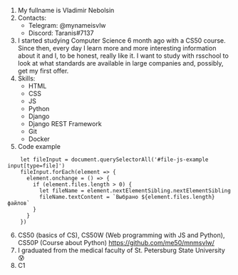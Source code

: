 1. My fullname is Vladimir Nebolsin
2. Contacts:
    * Telegram: @mynameisvlw
    * Discord: Taranis#7137
3. I started studying Computer Science 6 month ago with a CS50 course. Since then, every day I learn more and more interesting information about it and I, to be honest, really like it. I want to study with rsschool to look at what standards are available in large companies and, possibly, get my first offer.
4. Skills:
    * HTML
    * CSS
    * JS
    * Python
    * Django
    * Django REST Framework
    * Git
    * Docker
5. Code example
```
    let fileInput = document.querySelectorAll('#file-js-example input[type=file]')
    fileInput.forEach(element => {
      element.onchange = () => {
        if (element.files.length > 0) {
          let fileName = element.nextElementSibling.nextElementSibling
          fileName.textContent = `Выбрано ${element.files.length} файлов`
        }
      }
    })
```
6. CS50 (basics of CS), CS50W (Web programming with JS and Python), CS50P (Course about Python)
https://github.com/me50/mnmsvlw/
7. I graduated from the medical faculty of St. Petersburg State University :cold_sweat:
8. C1